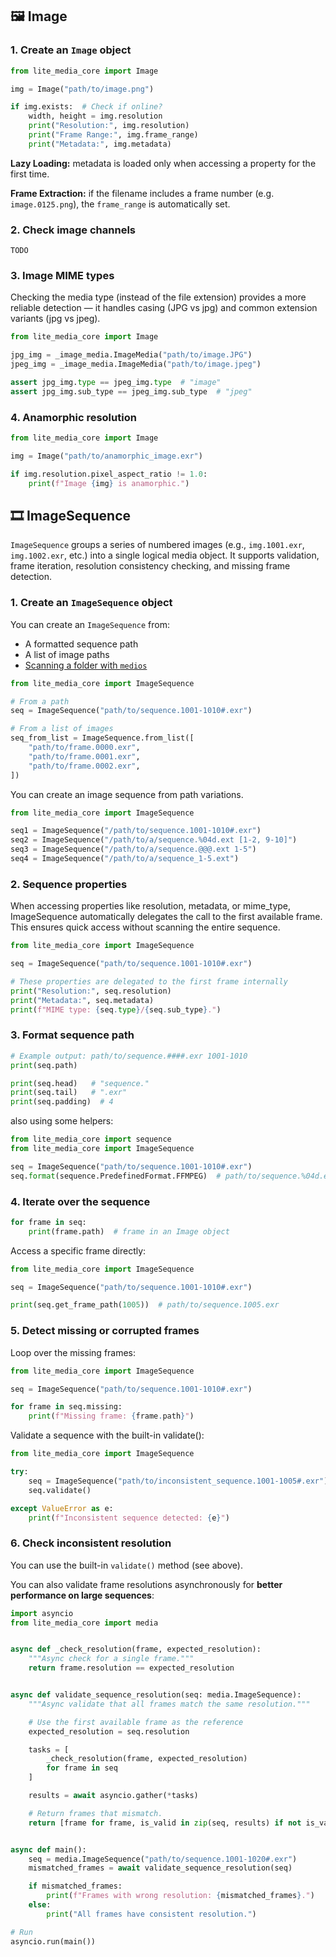 ## 🖼️ Image

### 1. Create an `Image` object

```python
from lite_media_core import Image

img = Image("path/to/image.png")

if img.exists:  # Check if online?
    width, height = img.resolution
    print("Resolution:", img.resolution)
    print("Frame Range:", img.frame_range)
    print("Metadata:", img.metadata)
```

**Lazy Loading:** metadata is loaded only when accessing a property for the first time.

**Frame Extraction:** if the filename includes a frame number (e.g. `image.0125.png`), the `frame_range` is automatically set.

### 2. Check image channels

```
TODO
```

### 3. Image MIME types

Checking the media type (instead of the file extension) provides a more reliable detection — it handles casing (JPG vs jpg) and common extension variants (jpg vs jpeg).

```python
from lite_media_core import Image

jpg_img = _image_media.ImageMedia("path/to/image.JPG")
jpeg_img = _image_media.ImageMedia("path/to/image.jpeg")

assert jpg_img.type == jpeg_img.type  # "image"
assert jpg_img.sub_type == jpeg_img.sub_type  # "jpeg"
```

### 4. Anamorphic resolution

```python
from lite_media_core import Image

img = Image("path/to/anamorphic_image.exr")

if img.resolution.pixel_aspect_ratio != 1.0:
	print(f"Image {img} is anamorphic.")
```


## 🎞️ ImageSequence

`ImageSequence` groups a series of numbered images (e.g., `img.1001.exr`, `img.1002.exr`, etc.) into a single logical media object.
It supports validation, frame iteration, resolution consistency checking, and missing frame detection.

### 1. Create an `ImageSequence` object

You can create an `ImageSequence` from:

* A formatted sequence path
* A list of image paths
* [Scanning a folder with `medios`](/lite_media_core/api/utils/#discover-media-with-mediaos)

```python
from lite_media_core import ImageSequence

# From a path
seq = ImageSequence("path/to/sequence.1001-1010#.exr")

# From a list of images
seq_from_list = ImageSequence.from_list([
    "path/to/frame.0000.exr",
    "path/to/frame.0001.exr",
    "path/to/frame.0002.exr",
])
```

You can create an image sequence from path variations.
```python
from lite_media_core import ImageSequence

seq1 = ImageSequence("/path/to/sequence.1001-1010#.exr")
seq2 = ImageSequence("/path/to/a/sequence.%04d.ext [1-2, 9-10]")
seq3 = ImageSequence("/path/to/a/sequence.@@@.ext 1-5")
seq4 = ImageSequence("/path/to/a/sequence_1-5.ext")
```

### 2. Sequence properties

When accessing properties like resolution, metadata, or mime_type, ImageSequence automatically delegates the call to the first available frame.
This ensures quick access without scanning the entire sequence.

```python
from lite_media_core import ImageSequence

seq = ImageSequence("path/to/sequence.1001-1010#.exr")

# These properties are delegated to the first frame internally
print("Resolution:", seq.resolution)
print("Metadata:", seq.metadata)
print(f"MIME type: {seq.type}/{seq.sub_type}.")
```

### 3. Format sequence path

```python
# Example output: path/to/sequence.####.exr 1001-1010
print(seq.path)

print(seq.head)   # "sequence."
print(seq.tail)   # ".exr"
print(seq.padding)  # 4
```

also using some helpers:
```python
from lite_media_core import sequence
from lite_media_core import ImageSequence

seq = ImageSequence("path/to/sequence.1001-1010#.exr")
seq.format(sequence.PredefinedFormat.FFMPEG)  # path/to/sequence.%04d.exr
```

### 4. Iterate over the sequence

```python
for frame in seq:
    print(frame.path)  # frame in an Image object
```

Access a specific frame directly:
```python
from lite_media_core import ImageSequence

seq = ImageSequence("path/to/sequence.1001-1010#.exr")

print(seq.get_frame_path(1005))  # path/to/sequence.1005.exr
```

### 5. Detect missing or corrupted frames

Loop over the missing frames:
```python
from lite_media_core import ImageSequence

seq = ImageSequence("path/to/sequence.1001-1010#.exr")

for frame in seq.missing:
    print(f"Missing frame: {frame.path}")
```

Validate a sequence with the built-in validate():
```python
from lite_media_core import ImageSequence

try:
    seq = ImageSequence("path/to/inconsistent_sequence.1001-1005#.exr")
    seq.validate()

except ValueError as e:
    print(f"Inconsistent sequence detected: {e}")
```

### 6. Check inconsistent resolution

You can use the built-in `validate()` method (see above).

You can also validate frame resolutions asynchronously for **better performance on large sequences**:

```python
import asyncio
from lite_media_core import media


async def _check_resolution(frame, expected_resolution):
    """Async check for a single frame."""
    return frame.resolution == expected_resolution


async def validate_sequence_resolution(seq: media.ImageSequence):
    """Async validate that all frames match the same resolution."""

    # Use the first available frame as the reference
    expected_resolution = seq.resolution

    tasks = [
        _check_resolution(frame, expected_resolution)
        for frame in seq
    ]

    results = await asyncio.gather(*tasks)

    # Return frames that mismatch.
    return [frame for frame, is_valid in zip(seq, results) if not is_valid]


async def main():
    seq = media.ImageSequence("path/to/sequence.1001-1020#.exr")
    mismatched_frames = await validate_sequence_resolution(seq)

    if mismatched_frames:
        print(f"Frames with wrong resolution: {mismatched_frames}.")
    else:
        print("All frames have consistent resolution.")

# Run
asyncio.run(main())
```
